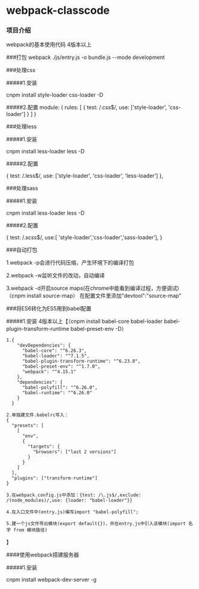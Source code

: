 # webpack-classcode

### 项目介绍
webpack的基本使用代码
4版本以上


###打包
webpack ./js/entry.js -o bundle.js --mode development

###处理css

#####1.安装

cnpm install style-loader css-loader -D

#####2.配置
 module: {
        rules: [
            {
                test: /\.css$/,
                use: ['style-loader', 'css-loader']
            }
        ]
    }
    
###处理less

#####1.安装

cnpm install less-loader  less -D

#####2.配置

{
    test: /\.less$/,
    use: ['style-loader', 'css-loader', 'less-loader']
},

###处理sass

#####1.安装

cnpm install less-loader  less -D

#####2.配置

{
    test: /\.scss$/,
    use:[ 'style-loader','css-loader','sass-loader'],
}

###自动打包

1.webpack -p会进行代码压缩，产生环境下的编译打包

2.webpack -w监听文件的改动，自动编译

3.webpack -d开启source maps(在chrome中能看到编译过程，方便调试)
  	（cnpm install source-map）
  	在配置文件里添加"devtool":"source-map"
  	
###将ES6转化为ES5用到babel配置

#####1.安装
4版本以上【（cnpm install babel-core babel-loader babel-plugin-transform-runtime babel-preset-env -D）
 	
 	1.{
        "devDependencies": {
          "babel-core": "^6.26.3",
          "babel-loader": "^7.1.5",
          "babel-plugin-transform-runtime": "^6.23.0",
          "babel-preset-env": "^1.7.0",
          "webpack": "^4.15.1"
        },
        "dependencies": {
          "babel-polyfill": "^6.26.0",
          "babel-runtime": "^6.26.0"
        }
      }
 	 
	2.单独建文件.babelrc写入：
	{
      "presets": [
        [
          "env",
          {
            "targets": {
              "browsers": ["last 2 versions"]
            }
          }
        ]
      ],
      "plugins": ["transform-runtime"]
    }
	
	3.在webpack.config.js中添加：{test: /\.js$/,exclude: /(node_modules)/,use: {loader: "babel-loader"}}
	
	4.在入口文件中(entry.js)编写import "babel-polyfill";

    5.建一个js文件导出模块(export default{})，并在entry.js中引入该模块(import 名字 from 模块路径)
】

####使用webpack搭建服务器

#####1.安装

cnpm install webpack-dev-server -g



